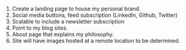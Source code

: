 1. Create a landing page to house my personal brand. 
2. Social media buttons, feed subscription (LinkedIn, Github, Twitter)
3. Scalable to include a newsletter subscription
4. Point to my blog sites.
5. About page that explains my philosophy. 
6. Site will have images hosted at a remote location to be determined. 
